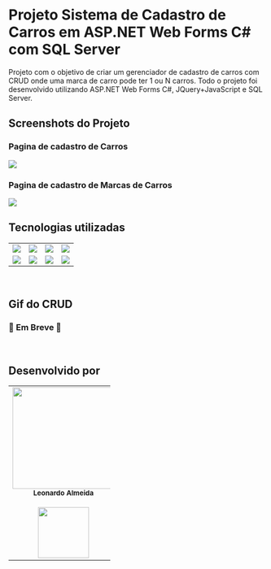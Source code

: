 # Projeto Sistema de Cadastro de Carros em ASP.NET Web Forms C# com SQL Server

Projeto com o objetivo de criar um gerenciador de cadastro de carros com CRUD onde uma marca de carro pode ter 1 ou N carros. Todo o projeto foi desenvolvido utilizando ASP.NET Web Forms C#, JQuery+JavaScript e SQL Server.

## Screenshots do Projeto

### Pagina de cadastro de Carros
<img src="https://cdn.discordapp.com/attachments/896039302725783624/905978598064807936/CARRO.JPG">

### Pagina de cadastro de Marcas de Carros
<img src="https://cdn.discordapp.com/attachments/896039302725783624/905978610823864370/Marca.JPG">

## Tecnologias utilizadas

<table align="center" style=" width: 100%">
    <tr>
      <td align="center">
      <img src="https://img.shields.io/badge/c%23-%23239120.svg?style=for-the-badge&logo=c-sharp&logoColor=white">
      <td align="center">
      <img src="https://img.shields.io/badge/.NET-5C2D91?style=for-the-badge&logo=.net&logoColor=white">
      <td align="center">
      <img src="https://img.shields.io/badge/Microsoft%20SQL%20Sever-CC2927?style=for-the-badge&logo=microsoft%20sql%20server&logoColor=white">
      <td align="center">
      <img src="https://img.shields.io/badge/JavaScript-323330?style=for-the-badge&logo=javascript&logoColor=F7DF1E">
    <tr>
        <td align="center">
        <img src="https://img.shields.io/badge/jquery-%230769AD.svg?style=for-the-badge&logo=jquery&logoColor=white">  
        <td align="center">
        <img src="https://img.shields.io/badge/HTML5-E34F26?style=for-the-badge&logo=html5&logoColor=white">
        <td align="center">
        <img src="https://img.shields.io/badge/CSS3-1572B6?style=for-the-badge&logo=css3&logoColor=white">          
        <td align="center">
        <img src="https://img.shields.io/badge/bootstrap-%23563D7C.svg?style=for-the-badge&logo=bootstrap&logoColor=white">        
    </tr>
</table>

<br />
  
## Gif do CRUD
### 🚧 Em Breve 🚧

<br />
  
## Desenvolvido por
<table align="center" style="width: 200px;">
  <tr >

  <td align="center"><img style="width: 200px;" 
  src="https://cdn.discordapp.com/attachments/892048100582109274/892795189603749928/Leo_circle.png" 
  alt=""/><br /><sub><b>Leonardo Almeida</b></sub></a><br />
  <a href="https://www.linkedin.com/in/leo-nardow/" target="_blank" alt="Linkedin">
  <br>
<img src="https://img.shields.io/badge/-Linkedin-1C1C1C?style=for-the-badge&logo=Linkedin&logoColor=00FFFF&link=https://www.linkedin.com/in/leo-nardow/"  style= "width:100px;"/>
  </a>
    </tr>
</table>
